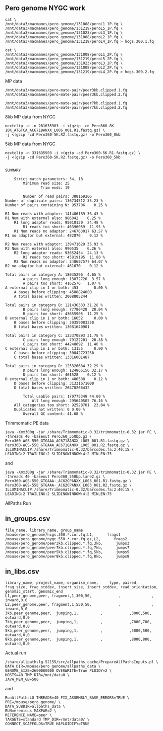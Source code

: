 Pero genome NYGC work
--

    cat \
    /mnt/data3/macmanes/pero_genome/131008/peroL1_1P.fq \
    /mnt/data3/macmanes/pero_genome/131219/peroL5_1P.fq \
    /mnt/data3/macmanes/pero_genome/131023/peroL3_1P.fq \
    /mnt/data3/macmanes/pero_genome/131008/peroL2_1P.fq \
    /mnt/data3/macmanes/pero_genome/131219/peroL4_1P.fq > hcgs.300.1.fq
    
    cat \
    /mnt/data3/macmanes/pero_genome/131008/peroL1_2P.fq \
    /mnt/data3/macmanes/pero_genome/131219/peroL5_2P.fq \
    /mnt/data3/macmanes/pero_genome/131023/peroL3_2P.fq \
    /mnt/data3/macmanes/pero_genome/131008/peroL2_2P.fq \
    /mnt/data3/macmanes/pero_genome/131219/peroL4_2P.fq > hcgs.300.2.fq

MP data

    /mnt/data3/macmanes/pero-mate-pair/peer3kb.clipped.1.fq
    /mnt/data3/macmanes/pero-mate-pair/peer3kb.clipped.2.fq
    
    /mnt/data3/macmanes/pero-mate-pair/peer7kb.clipped.1.fq
    /mnt/data3/macmanes/pero-mate-pair/peer7kb.clipped.2.fq

8kb MP data from NYGC

	nextclip -e -n 281635903 -i <(gzip -cd Pero360-8K-10K_ATGTCA_AC6718ANXX_L006_001.R1.fastq.gz) \
	-j <(gzip -cd Pero360-5K.R2.fastq.gz) -o Pero360_8kb

5kb MP data from NYGC

	nextclip -n 331635903 -i <(gzip -cd Pero360-5K.R1.fastq.gz) \
	-j <(gzip -cd Pero360-5K.R2.fastq.gz) -o Pero360_5kb


    SUMMARY
    
        Strict match parameters: 34, 18
            Minimum read size: 25
                    Trim ends: 19
    
            Number of read pairs: 388169206
    Number of duplicate pairs: 136734512 35.23 %
    Number of pairs containing N: 953706    0.25 %
    
    R1 Num reads with adaptor: 141406189 36.43 %
    R1 Num with external also: 986042    0.25 %
        R1 long adaptor reads: 95010130  24.48 %
            R1 reads too short: 46396059  11.95 %
        R1 Num reads no adaptor: 246763017 63.57 %
    R1 no adaptor but external: 482876    0.12 %
    
    R2 Num reads with adaptor: 139471629 35.93 %
    R2 Num with external also: 990535    0.26 %
        R2 long adaptor reads: 93652434  24.13 %
            R2 reads too short: 45819195  11.80 %
        R2 Num reads no adaptor: 248697577 64.07 %
    R2 no adaptor but external: 461670    0.12 %
    
    Total pairs in category A: 18035296  4.65 %
            A pairs long enough: 13872720  3.57 %
            A pairs too short: 4162576   1.07 %
    A external clip in 1 or both: 453       0.00 %
        A bases before clipping: 4508824000
        A total bases written: 2008805244
    
    Total pairs in category B: 121436333 31.28 %
            B pairs long enough: 77780428  20.04 %
            B pairs too short: 43655905  11.25 %
    B external clip in 1 or both: 16652     0.00 %
        B bases before clipping: 30359083250
        B total bases written: 13081640901
    
    Total pairs in category C: 123370893 31.78 %
            C pairs long enough: 79122201  20.38 %
            C pairs too short: 44248692  11.40 %
    C external clip in 1 or both: 13155     0.00 %
        C bases before clipping: 30842723250
        C total bases written: 13316001487
    
    Total pairs in category D: 125326684 32.29 %
            D pairs long enough: 124865156 32.17 %
            D pairs too short: 461528    0.12 %
    D external clip in 1 or both: 480588    0.12 %
        D bases before clipping: 31331671000
        D total bases written: 26470266432
    
            Total usable pairs: 170775349 44.00 %
                All long enough: 295640505 76.16 %
        All categories too short: 92528701  23.84 %
        Duplicates not written: 0 0.00 %
            Overall GC content: 41.68 %


Trimmomatic PE data

    java -Xmx300g -jar /share/Trimmomatic-0.32/trimmomatic-0.32.jar PE \
    -threads 40 -baseout Pero360_550bp.gz \
    Pero360-WGS-550_GTGAAA_AC6718ANXX_L005_001.R1.fastq.gz \
    Pero360-WGS-550_GTGAAA_AC6718ANXX_L005_001.R2.fastq.gz \
    ILLUMINACLIP:/share/Trimmomatic-0.32/barcodes.fa:2:40:15 \
    LEADING:2 TRAILING:2 SLIDINGWINDOW:4:2 MINLEN:75
    
and 

    java -Xmx300g -jar /share/Trimmomatic-0.32/trimmomatic-0.32.jar PE \
    -threads 40 -baseout Pero360_550bp.lane2.gz \
    Pero360-WGS-550_GTGAAA-_AC62CPANXX_L003_001.R1.fastq.gz \
    Pero360-WGS-550_GTGAAA-_AC62CPANXX_L003_001.R2.fastq.gz \
    ILLUMINACLIP:/share/Trimmomatic-0.32/barcodes.fa:2:40:15 \
    LEADING:2 TRAILING:2 SLIDINGWINDOW:4:2 MINLEN:75
    






AllPaths Run

in_groups.csv
--
	file_name, library_name, group_name
	/mouse/pero_genome/hcgs.300.*.cor.fq,L1,      frags1
	/mouse/pero_genome/nygc.550.*.cor.fq.gz,L2,      frags2
	/mouse/pero_genome/peer3kb.clipped.*.fq,3kb,      jumps3
	/mouse/pero_genome/peer7kb.clipped.*.fq,7kb,      jumps7
	/mouse/pero_genome/peer5kb.clipped.*.fq,5kb,      jumps5
	/mouse/pero_genome/peer8kb.clipped.*.fq,8kb,      jumps8
	

in_libs.csv
--

	library_name, project_name, organism_name,     type, paired, frag_size, frag_stddev, insert_size, insert_stddev, read_orientation, genomic_start, genomic_end
	L1,peer_genome,peer, fragment,1,300,50,            ,              ,           inward,0,0
	L2,peer_genome,peer, fragment,1,550,50,            ,              ,           inward,0,0
	3kb,peer_genome,peer,  jumping,1,          ,            ,3000,500,          outward,0,0
	7kb,peer_genome,peer,  jumping,1,          ,            ,7000,700,          outward,0,0
	5kb,peer_genome,peer,  jumping,1,          ,            ,5000,500,          outward,0,0
	8kb,peer_genome,peer,  jumping,1,          ,            ,8000,800,          outward,0,0


Actual run

    /share/allpathslg-52155/src/allpaths_cache/PrepareAllPathsInputs.pl \
    DATA_DIR=/mouse/pero_genome/allpaths_data \
    GENOME_SIZE=2600000000 OVERWRITE=True PLOIDY=2 \
    HOSTS=40 TMP_DIR=/mnt/data0 \
    JAVA_MEM_GB=500


and

    RunAllPathsLG THREADS=40 FIX_ASSEMBLY_BASE_ERRORS=TRUE \
    PRE=/mouse/pero_genome/ \
    DATA_SUBDIR=allpaths_data \
    RUN=eremicus MAXPAR=2 \
    REFERENCE_NAME=peer \
    TARGETS=standard TMP_DIR=/mnt/data0/ \
    CONNECT_SCAFFOLDS=TRUE HAPLOIDIFY=TRUE
